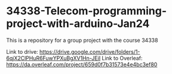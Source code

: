 # 34338-Telecom-programming-project-with-arduino-Jan24
This is a repository for a group project with the course 34338

Link to drive:      https://drive.google.com/drive/folders/1-6qjX2ClPHuR6FuwYPXuBgXV1Hn-JEiI
Link to Overleaf:   https://da.overleaf.com/project/659d0f7b31573e4e4bc3ef80
